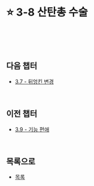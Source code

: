# :star: 3-8 산탄총 수술

<br>

<br>

<br>

## 다음 챕터

- [3.7 - 뒤엉킨 변경](https://github.com/Esoolgnah/Summary_of_Refactoring_2nd_Edition/blob/main/Notes/03_코드에서_나는_악취/03_07_뒤엉킨_변경.md)

<br>

## 이전 챕터

- [3.9 - 기능 편애](https://github.com/Esoolgnah/Summary_of_Refactoring_2nd_Edition/blob/main/Notes/03_코드에서_나는_악취/03_09_기능_편애.md)

<br>

## 목록으로

- [목록](https://github.com/Esoolgnah/Summary_of_Refactoring_2nd_Edition/blob/main/Notes/03_코드에서_나는_악취/03_00_코드에서_나는_악취.md)
